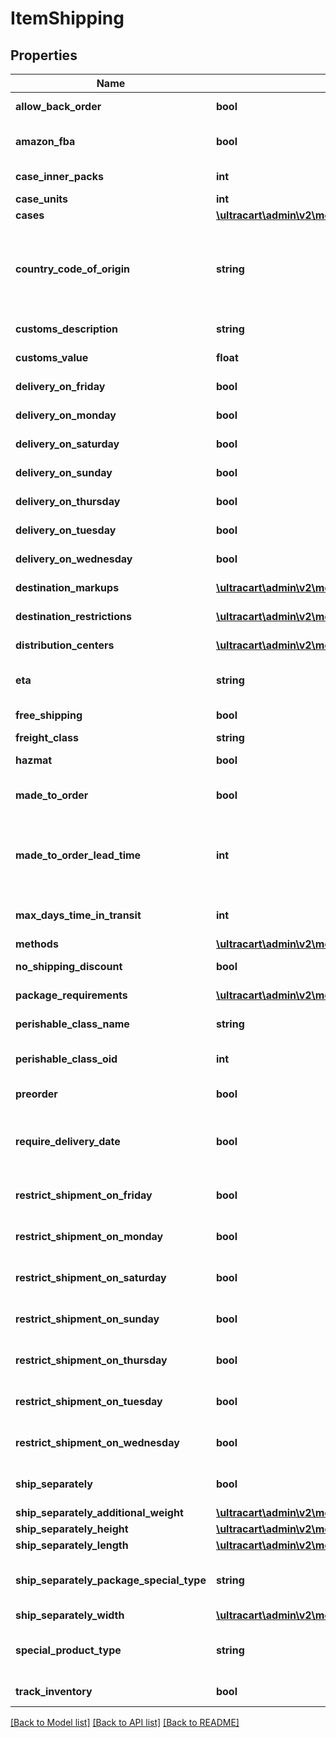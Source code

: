 # ItemShipping

## Properties
Name | Type | Description | Notes
------------ | ------------- | ------------- | -------------
**allow_back_order** | **bool** | Allow back order | [optional] 
**amazon_fba** | **bool** | Fulfillment by Amazon.com | [optional] 
**case_inner_packs** | **int** | Case inner packs | [optional] 
**case_units** | **int** | Case units | [optional] 
**cases** | [**\ultracart\admin\v2\models\ItemShippingCase[]**](ItemShippingCase.md) | Cases | [optional] 
**country_code_of_origin** | **string** | Country code of origin for customs forms.  (ISO-3166 two letter code) | [optional] 
**customs_description** | **string** | Customs description | [optional] 
**customs_value** | **float** | Customs value | [optional] 
**delivery_on_friday** | **bool** | Delivery on Friday | [optional] 
**delivery_on_monday** | **bool** | Delivery on Monday | [optional] 
**delivery_on_saturday** | **bool** | Delivery on Saturday | [optional] 
**delivery_on_sunday** | **bool** | Delivery on Sunday | [optional] 
**delivery_on_thursday** | **bool** | Delivery on Thursday | [optional] 
**delivery_on_tuesday** | **bool** | Delivery on Tuesday | [optional] 
**delivery_on_wednesday** | **bool** | Delivery on Wednesday | [optional] 
**destination_markups** | [**\ultracart\admin\v2\models\ItemShippingDestinationMarkup[]**](ItemShippingDestinationMarkup.md) | Destination markups | [optional] 
**destination_restrictions** | [**\ultracart\admin\v2\models\ItemShippingDestinationRestriction[]**](ItemShippingDestinationRestriction.md) | Destination restrictions | [optional] 
**distribution_centers** | [**\ultracart\admin\v2\models\ItemShippingDistributionCenter[]**](ItemShippingDistributionCenter.md) | Distribution centers | [optional] 
**eta** | **string** | Estimated time of arrival | [optional] 
**free_shipping** | **bool** | Qualifies for free shipping | [optional] 
**freight_class** | **string** | Freight class | [optional] 
**hazmat** | **bool** | Hazardous material | [optional] 
**made_to_order** | **bool** | True if this item is made to order | [optional] 
**made_to_order_lead_time** | **int** | Number of days lead time it takes to make the item before ite can ship | [optional] 
**max_days_time_in_transit** | **int** | Maximum days allowed in transit | [optional] 
**methods** | [**\ultracart\admin\v2\models\ItemShippingMethod[]**](ItemShippingMethod.md) | Methods | [optional] 
**no_shipping_discount** | **bool** | No shipping discounts | [optional] 
**package_requirements** | [**\ultracart\admin\v2\models\ItemShippingPackageRequirement[]**](ItemShippingPackageRequirement.md) | Package requirements | [optional] 
**perishable_class_name** | **string** | Perishable class name | [optional] 
**perishable_class_oid** | **int** | Perishable class object identifier | [optional] 
**preorder** | **bool** | This item is on pre-order | [optional] 
**require_delivery_date** | **bool** | True to require customer to select a delivery date | [optional] 
**restrict_shipment_on_friday** | **bool** | Restrict shipment on Friday | [optional] 
**restrict_shipment_on_monday** | **bool** | Restrict shipment on Monday | [optional] 
**restrict_shipment_on_saturday** | **bool** | Restrict shipment on Saturday | [optional] 
**restrict_shipment_on_sunday** | **bool** | Restrict shipment on Sunday | [optional] 
**restrict_shipment_on_thursday** | **bool** | Restrict shipment on Thursday | [optional] 
**restrict_shipment_on_tuesday** | **bool** | Restrict shipment on Tuesday | [optional] 
**restrict_shipment_on_wednesday** | **bool** | Restrict shipment on Wednesday | [optional] 
**ship_separately** | **bool** | Ship this item in a separate box | [optional] 
**ship_separately_additional_weight** | [**\ultracart\admin\v2\models\Weight**](Weight.md) |  | [optional] 
**ship_separately_height** | [**\ultracart\admin\v2\models\Distance**](Distance.md) |  | [optional] 
**ship_separately_length** | [**\ultracart\admin\v2\models\Distance**](Distance.md) |  | [optional] 
**ship_separately_package_special_type** | **string** | Ship separately package special type | [optional] 
**ship_separately_width** | [**\ultracart\admin\v2\models\Distance**](Distance.md) |  | [optional] 
**special_product_type** | **string** | Special product type (USPS Media Mail) | [optional] 
**track_inventory** | **bool** | Track inventory | [optional] 

[[Back to Model list]](../README.md#documentation-for-models) [[Back to API list]](../README.md#documentation-for-api-endpoints) [[Back to README]](../README.md)


